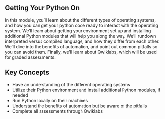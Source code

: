 ## Getting Your Python On

In this module, you’ll learn about the different types of operating systems, and how you can get your python code ready to interact with the operating system. We’ll learn about getting your environment set up and installing additional Python modules that will help you along the way. We’ll rundown interpreted versus compiled language, and how they differ from each other. We’ll dive into the benefits of automation, and point out common pitfalls so you can avoid them. Finally, we’ll learn about Qwiklabs, which will be used for graded assessments.

## Key Concepts

* Have an understanding of the different operating systems
* Utilize their Python environment and install additional Python modules, if needed
* Run Python locally on their machines
* Understand the benefits of automation but be aware of the pitfalls
* Complete all assessments through Qwiklabs
